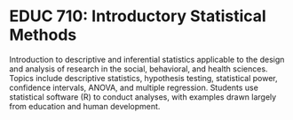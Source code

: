 # EDUC 710: Introductory Statistical Methods

Introduction to descriptive and inferential statistics applicable to the design and analysis of research in the social, behavioral, and health sciences. Topics include descriptive statistics, hypothesis testing, statistical power, confidence intervals, ANOVA, and multiple regression. Students use statistical software (R) to conduct analyses, with examples drawn largely from education and human development.
